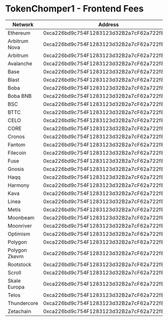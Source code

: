 
# TokenChomper1 - Frontend Fees

| Network  | Address                                    |
| -------- | ------------------------------------------ |
| Ethereum | 0xca226bd9c754F1283123d32B2a7cF62a722f8ADa |
| Arbitrum Nova | 0xca226bd9c754F1283123d32B2a7cF62a722f8ADa |
| Arbitrum | 0xca226bd9c754F1283123d32B2a7cF62a722f8ADa |
| Avalanche | 0xca226bd9c754F1283123d32B2a7cF62a722f8ADa |
| Base | 0xca226bd9c754F1283123d32B2a7cF62a722f8ADa |
| Blast | 0xca226bd9c754F1283123d32B2a7cF62a722f8ADa |
| Boba | 0xca226bd9c754F1283123d32B2a7cF62a722f8ADa |
| Boba BNB | 0xca226bd9c754F1283123d32B2a7cF62a722f8ADa |
| BSC | 0xca226bd9c754F1283123d32B2a7cF62a722f8ADa |
| BTTC | 0xca226bd9c754F1283123d32B2a7cF62a722f8ADa |
| CELO | 0xca226bd9c754F1283123d32B2a7cF62a722f8ADa |
| CORE | 0xca226bd9c754F1283123d32B2a7cF62a722f8ADa |
| Cronos | 0xca226bd9c754F1283123d32B2a7cF62a722f8ADa |
| Fantom | 0xca226bd9c754F1283123d32B2a7cF62a722f8ADa |
| Filecoin | 0xca226bd9c754F1283123d32B2a7cF62a722f8ADa |
| Fuse | 0xca226bd9c754F1283123d32B2a7cF62a722f8ADa |
| Gnosis | 0xca226bd9c754F1283123d32B2a7cF62a722f8ADa |
| Haqq | 0xca226bd9c754F1283123d32B2a7cF62a722f8ADa |
| Harmony | 0xca226bd9c754F1283123d32B2a7cF62a722f8ADa |
| Kava | 0xca226bd9c754F1283123d32B2a7cF62a722f8ADa |
| Linea | 0xca226bd9c754F1283123d32B2a7cF62a722f8ADa |
| Metis | 0xca226bd9c754F1283123d32B2a7cF62a722f8ADa |
| Moonbeam | 0xca226bd9c754F1283123d32B2a7cF62a722f8ADa |
| Moonriver | 0xca226bd9c754F1283123d32B2a7cF62a722f8ADa |
| Optimism | 0xca226bd9c754F1283123d32B2a7cF62a722f8ADa |
| Polygon | 0xca226bd9c754F1283123d32B2a7cF62a722f8ADa |
| Polygon Zkevm | 0xca226bd9c754F1283123d32B2a7cF62a722f8ADa |
| Rootstock | 0xca226bd9c754F1283123d32B2a7cF62a722f8ADa |
| Scroll | 0xca226bd9c754F1283123d32B2a7cF62a722f8ADa |
| Skale Europa | 0xca226bd9c754F1283123d32B2a7cF62a722f8ADa |
| Telos | 0xca226bd9c754F1283123d32B2a7cF62a722f8ADa |
| Thundercore | 0xca226bd9c754F1283123d32B2a7cF62a722f8ADa |
| Zetachain | 0xca226bd9c754F1283123d32B2a7cF62a722f8ADa |


